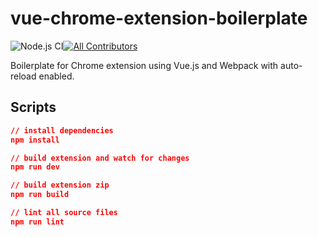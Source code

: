 # vue-chrome-extension-boilerplate
![Node.js CI](https://github.com/mubaidr/vue-chrome-extension-boilerplate/workflows/Node.js%20CI/badge.svg)[![All Contributors](https://img.shields.io/badge/all_contributors-1-orange.svg?style=flat-square)](#contributors)

Boilerplate for Chrome extension using Vue.js and Webpack with auto-reload enabled.

## Scripts

```json
// install dependencies
npm install

// build extension and watch for changes
npm run dev

// build extension zip
npm run build

// lint all source files
npm run lint
```
